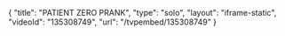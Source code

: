 {
    "title": "PATIENT ZERO PRANK",
    "type": "solo",
    "layout": "iframe-static",
    "videoId": "135308749",
    "url": "\/tvpembed\/135308749"
}